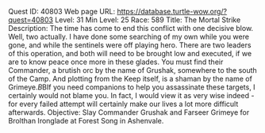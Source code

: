 Quest ID: 40803
Web page URL: https://database.turtle-wow.org/?quest=40803
Level: 31
Min Level: 25
Race: 589
Title: The Mortal Strike
Description: The time has come to end this conflict with one decisive blow. Well, two actually. I have done some searching of my own while you were gone, and while the sentinels were off playing hero. There are two leaders of this operation, and both will need to be brought low and executed, if we are to know peace once more in these glades. You must find their Commander, a brutish orc by the name of Grushak, somewhere to the south of the Camp. And plotting from the Keep itself, is a shaman by the name of Grimeye.$B$BIf you need companions to help you assassinate these targets, I certainly would not blame you. In fact, I would view it as very wise indeed - for every failed attempt will certainly make our lives a lot more difficult afterwards.
Objective: Slay Commander Grushak and Farseer Grimeye for Brolthan Ironglade at Forest Song in Ashenvale.
